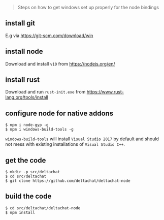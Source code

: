 > Steps on how to get windows set up properly for the node bindings

## install git

E.g via https://git-scm.com/download/win

## install node

Download and install `v10` from https://nodejs.org/en/

## install rust

Download and run `rust-init.exe` from https://www.rust-lang.org/tools/install

## configure node for native addons

```
$ npm i node-gyp -g
$ npm i windows-build-tools -g
```

`windows-build-tools` will install `Visual Studio 2017` by default and should not mess with existing installations of `Visual Studio C++`.

## get the code

```
$ mkdir -p src/deltachat
$ cd src/deltachat
$ git clone https://github.com/deltachat/deltachat-node
```

## build the code

```
$ cd src/deltachat/deltachat-node
$ npm install
```

